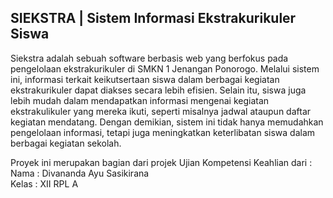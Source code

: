 ## SIEKSTRA | Sistem Informasi Ekstrakurikuler Siswa
Siekstra adalah sebuah software berbasis web yang berfokus pada pengelolaan ekstrakurikuler di SMKN 1 Jenangan Ponorogo. Melalui sistem ini, informasi terkait keikutsertaan siswa dalam berbagai kegiatan ekstrakurikuler dapat diakses secara lebih efisien. Selain itu, siswa juga lebih mudah dalam mendapatkan informasi mengenai kegiatan ekstrakulikuler yang mereka ikuti, seperti misalnya jadwal ataupun daftar kegiatan mendatang. Dengan demikian, sistem ini tidak hanya memudahkan pengelolaan informasi, tetapi juga meningkatkan keterlibatan siswa dalam berbagai kegiatan sekolah.

Proyek ini merupakan bagian dari projek Ujian Kompetensi Keahlian dari : <br/>
Nama : Divananda Ayu Sasikirana <br/>
Kelas : XII RPL A <br/>
